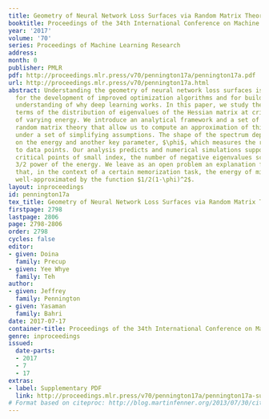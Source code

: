 ```yaml
---
title: Geometry of Neural Network Loss Surfaces via Random Matrix Theory
booktitle: Proceedings of the 34th International Conference on Machine Learning
year: '2017'
volume: '70'
series: Proceedings of Machine Learning Research
address: 
month: 0
publisher: PMLR
pdf: http://proceedings.mlr.press/v70/pennington17a/pennington17a.pdf
url: http://proceedings.mlr.press/v70/pennington17a.html
abstract: Understanding the geometry of neural network loss surfaces is important
  for the development of improved optimization algorithms and for building a theoretical
  understanding of why deep learning works. In this paper, we study the geometry in
  terms of the distribution of eigenvalues of the Hessian matrix at critical points
  of varying energy. We introduce an analytical framework and a set of tools from
  random matrix theory that allow us to compute an approximation of this distribution
  under a set of simplifying assumptions. The shape of the spectrum depends strongly
  on the energy and another key parameter, $\phi$, which measures the ratio of parameters
  to data points. Our analysis predicts and numerical simulations support that for
  critical points of small index, the number of negative eigenvalues scales like the
  3/2 power of the energy. We leave as an open problem an explanation for our observation
  that, in the context of a certain memorization task, the energy of minimizers is
  well-approximated by the function $1/2(1-\phi)^2$.
layout: inproceedings
id: pennington17a
tex_title: Geometry of Neural Network Loss Surfaces via Random Matrix Theory
firstpage: 2798
lastpage: 2806
page: 2798-2806
order: 2798
cycles: false
editor:
- given: Doina
  family: Precup
- given: Yee Whye
  family: Teh
author:
- given: Jeffrey
  family: Pennington
- given: Yasaman
  family: Bahri
date: 2017-07-17
container-title: Proceedings of the 34th International Conference on Machine Learning
genre: inproceedings
issued:
  date-parts:
  - 2017
  - 7
  - 17
extras:
- label: Supplementary PDF
  link: http://proceedings.mlr.press/v70/pennington17a/pennington17a-supp.pdf
# Format based on citeproc: http://blog.martinfenner.org/2013/07/30/citeproc-yaml-for-bibliographies/
---
```

